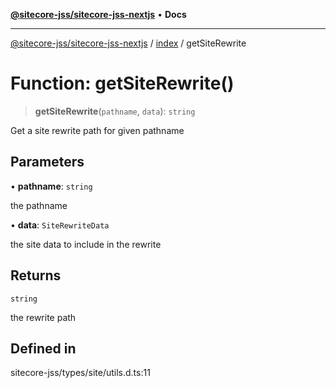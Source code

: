 [**@sitecore-jss/sitecore-jss-nextjs**](../../README.md) • **Docs**

***

[@sitecore-jss/sitecore-jss-nextjs](../../README.md) / [index](../README.md) / getSiteRewrite

# Function: getSiteRewrite()

> **getSiteRewrite**(`pathname`, `data`): `string`

Get a site rewrite path for given pathname

## Parameters

• **pathname**: `string`

the pathname

• **data**: `SiteRewriteData`

the site data to include in the rewrite

## Returns

`string`

the rewrite path

## Defined in

sitecore-jss/types/site/utils.d.ts:11
